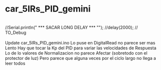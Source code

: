# car_5IRs_PID_gemini

<br>
  //Serial.println(" *** SACAR LONG DELAY *** "");
  //delay(2000); // TO_Debug

<br>
<br>
Update car_5IRs_PID_gemini.ino
Lo puse en DigitalRead no parece ser mas Lento
Hay que tocar la Kp del PID para variar  las velocidades de Respuesta
Lo de lo valores de Normalizacion no parece Afectar (sobretodo con el protector de luz) Pero parece que alguna veces por el ciclo largo no llega a leer todos
